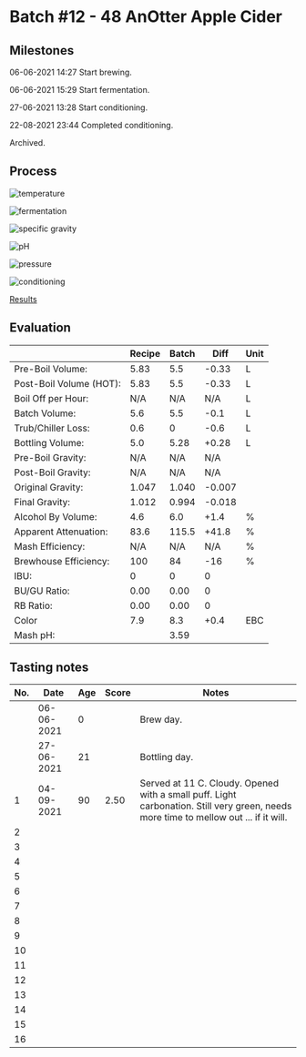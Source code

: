 # Batch #12 - 48 AnOtter Apple Cider

## Milestones

06-06-2021 14:27 Start brewing.

06-06-2021 15:29 Start fermentation.

27-06-2021 13:28 Start conditioning.

22-08-2021 23:44 Completed conditioning.

Archived.

## Process

![temperature](temperature.png)

![fermentation](fermentation.png)

![specific gravity](gravity.png)

![pH](ph.png)

![pressure](pressure.png)

![conditioning](conditioning.png)

[Results](./Batch_12_48_AnOtter_Apple_Cider_results.pdf)

## Evaluation

|                         | Recipe | Batch | Diff   | Unit |
|-------------------------|--------|-------|--------|------|
| Pre-Boil Volume:        | 5.83   | 5.5   | -0.33  | L    |
| Post-Boil Volume (HOT): | 5.83   | 5.5   | -0.33  | L    |
| Boil Off per Hour:      | N/A    | N/A   | N/A    | L    |
| Batch Volume:           | 5.6    | 5.5   | -0.1   | L    |
| Trub/Chiller Loss:      | 0.6    | 0     | -0.6   | L    |
| Bottling Volume:        | 5.0    | 5.28  | +0.28  | L    |
| Pre-Boil Gravity:       | N/A    | N/A   | N/A    |      |
| Post-Boil Gravity:      | N/A    | N/A   | N/A    |      |
| Original Gravity:       | 1.047  | 1.040 | -0.007 |      |
| Final Gravity:          | 1.012  | 0.994 | -0.018 |      |
| Alcohol By Volume:      | 4.6    | 6.0   | +1.4   | %    |
| Apparent Attenuation:   | 83.6   | 115.5 | +41.8  | %    |
| Mash Efficiency:        | N/A    | N/A   | N/A    | %    |
| Brewhouse Efficiency:   | 100    | 84    | -16    | %    |
| IBU:                    | 0      | 0     | 0      |      |
| BU/GU Ratio:            | 0.00   | 0.00  | 0      |      |
| RB Ratio:               | 0.00   | 0.00  | 0      |      |
| Color                   | 7.9    | 8.3   | +0.4   | EBC  |
| Mash pH:                |        | 3.59  |        |      |

## Tasting notes

| No. | Date       | Age | Score | Notes |
|-----|------------|-----|-------|-------|
|     | 06-06-2021 |   0 |       | Brew day. |
|     | 27-06-2021 |  21 |       | Bottling day. |
|   1 | 04-09-2021 |  90 |  2.50 | Served at 11 C. Cloudy. Opened with a small puff. Light carbonation. Still very green, needs more time to mellow out ... if it will. |
|   2 |            |     |       |  |
|   3 |            |     |       |  |
|   4 |            |     |       |  |
|   5 |            |     |       |  |
|   6 |            |     |       |  |
|   7 |            |     |       |  |
|   8 |            |     |       |  |
|   9 |            |     |       |  |
|  10 |            |     |       |  |
|  11 |            |     |       |  |
|  12 |            |     |       |  |
|  13 |            |     |       |  |
|  14 |            |     |       |  |
|  15 |            |     |       |  |
|  16 |            |     |       |  |
